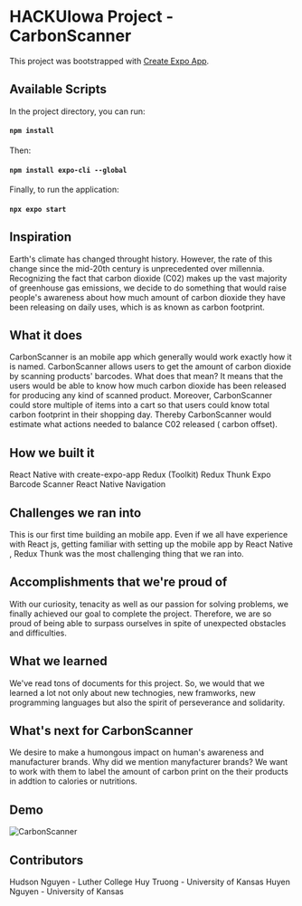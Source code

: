 # HACKUIowa Project - CarbonScanner

This project was bootstrapped with [Create Expo App](https://github.com/expo/expo).

## Available Scripts

In the project directory, you can run:

#### `npm install`

Then:

#### `npm install expo-cli --global`

Finally, to run the application:
#### `npx expo start`


## Inspiration

Earth's climate has changed throught history. However, the rate of this change since the mid-20th century is unprecedented over millennia. Recognizing the fact that carbon dioxide (C02) makes up the vast majority of greenhouse gas emissions, we decide to do something that would raise people's awareness about how much amount of carbon dioxide they have been releasing on daily uses, which is as known as carbon footprint.

## What it does

CarbonScanner is an mobile app which generally would work exactly how it is named. CarbonScanner allows users to get the amount of carbon dioxide by scanning products' barcodes. What does that mean? It means that the users would be able to know how much carbon dioxide has been released for producing any kind of scanned product. Moreover, CarbonScanner could store multiple of items into a cart so that users could know total carbon footprint in their shopping day.  Thereby CarbonScanner would estimate what actions needed to balance C02 released ( carbon offset). 

## How we built it
React Native with create-expo-app
Redux (Toolkit)
Redux Thunk
Expo Barcode Scanner
React Native Navigation

## Challenges we ran into

This is our first time building an mobile app. Even if we all have experience with React js, getting familiar with setting up the mobile app by React Native , Redux Thunk was the most challenging thing that we ran into. 

## Accomplishments that we're proud of

With our curiosity, tenacity as well as our passion for solving problems, we finally achieved our goal to complete the project. Therefore, we are so proud of being able to surpass ourselves in spite of  unexpected obstacles and difficulties.

## What we learned

We've read tons of documents for this project. So, we would that we learned a lot not only about new technogies, new framworks, new programming languages but also the spirit of perseverance and solidarity.


## What's next for CarbonScanner

We desire to make a humongous impact on human's awareness and manufacturer brands. Why did we mention manyfacturer brands? We want to work with them to label the amount of carbon print on the their products in addtion to calories or nutritions.

## Demo
![CarbonScanner](https://user-images.githubusercontent.com/96578906/196050864-cd419753-b595-4155-a459-10732094e96a.jpg)

## Contributors

Hudson Nguyen - Luther College
Huy Truong - University of Kansas
Huyen Nguyen - University of Kansas